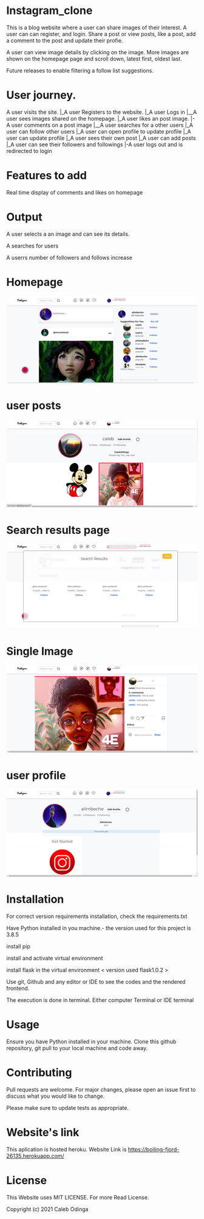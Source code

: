 # Instagram_clone
This is a blog website where a user can share images of their interest. A user can can register, and login. Share a post or view posts, like a post, add a comment to the post and update their profie.

A user can view image details by clicking on the image. More images are shown on the homepage page and scroll down, latest first, oldest last.

Future releases to enable filtering a follow list suggestions.

# User journey.
A user visits the site. 
|_A user Registers to the website. 
  |_A user Logs in
    |__A user sees images shared on the homepage.
      |_A user likes an post image.
      |-A user comments on a post image
    |__A user searches for a other users
    |_A user can follow other users
    |_A user can open profile to update profile
      |_A user can update profile
    |_A user sees their own post
    |_A user can add posts
    |_A user can see their followers and followings
  |-A user logs out and is redirected to login

# Features to add
Real time display of comments and likes on homepage

# Output
A user selects a an image and can see its details.

A searches for users

A userrs number of followers and follows increase

# Homepage
<img src='gallery/static/images/homepage.png' alt='Homepage Slide'>

# user posts
<img src='gallery/static/images/user_posts.png' alt='Gallery page'>

# Search results page
<img src='gallery/static/images/search_results.png' alt='Search Results'>

# Single Image
<img src='gallery/static/images/single_image.png' alt='Single Image'>

# user profile
<img src='gallery/static/images/user_profile.png' alt='Location'>

# Installation
For correct version requirements installation, check the requirements.txt

Have Python installed in you machine.- the version used for this project is 3.8.5

install pip

install and activate virtual environment

install flask in the virtual environment < version used flask1.0.2 >

Use git, Github and any editor or IDE to see the codes and the rendered frontend.

The execution is done in terminal. Either computer Terminal or IDE terminal

# Usage
Ensure you have Python installed in your machine. Clone this github repository, git pull to your local machine and code away.

# Contributing
Pull requests are welcome. For major changes, please open an issue first to discuss what you would like to change.

Please make sure to update tests as appropriate.

# Website's link
This aplication is hosted heroku. Website Link is https://boiling-fjord-26135.herokuapp.com/

# License
This Website uses MIT LICENSE. For more Read License.

Copyright (c) 2021 Caleb Odinga